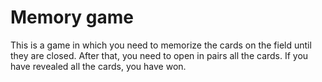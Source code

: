 # Memory game

This is a game in which you need to memorize the cards on the field until they are closed. After that, you need to open in pairs all the cards. If you have revealed all the cards, you have won.
